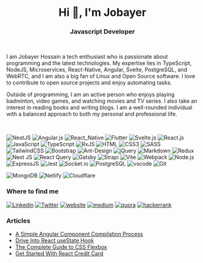 <h1 align="center">Hi 👋, I'm Jobayer</h1>
<h3 align="center">Javascript Developer</h3>
<br>


I am Jobayer Hossain a tech enthusiast who is passionate about programming and the latest technologies. My expertise lies in TypeScript, NodeJS, Microservices, React-Native, Angular, Svelte, PostgreSQL, and WebRTC, and I am also a big fan of Linux and Open Source software. I love to contribute to open source projects and enjoy automating tasks.

Outside of programming, I am an active person who enjoys playing badminton, video games, and watching movies and TV series. I also take an interest in reading books and writing blogs. I am a well-rounded individual with a balanced approach to both my personal and professional life.


<br>

![NestJS](https://img.shields.io/badge/nestjs-%23E0234E.svg?style=flat-square&logo=nestjs&logoColor=white)
![Angular.js](https://img.shields.io/badge/Angular-DD0031?style=flat-square&logo=angular&logoColor=white)
![React_Native](https://img.shields.io/badge/React_Native-20232A?style=flat-square&logo=react&logoColor=61DAFB)
![Flutter](https://img.shields.io/badge/Flutter-02569B?style=flat-square&logo=flutter&logoColor=white)
![Svelte.js](https://img.shields.io/badge/Svelte-4A4A55?style=flat-square&logo=svelte&logoColor=FF3E00)
![React.js](https://img.shields.io/badge/React.js-0081CB?style=flat-square&logo=react&logoColor=61DAFB)
![JavaScript](https://img.shields.io/badge/JavaScript-F7DF1E?style=flat-square&logo=javascript&logoColor=black)
![TypeScript](https://img.shields.io/badge/TypeScript-007ACC?style=flat-square&logo=typescript&logoColor=white)
![RxJS](https://img.shields.io/badge/rxjs-%23B7178C.svg?style=flat-square&logo=reactivex&logoColor=white)
![HTML](https://img.shields.io/badge/HTML5-E34F26?style=flat-square&logo=html5&logoColor=white)
![CSS3](https://img.shields.io/badge/CSS3-1572B6?style=flat-square&logo=css3&logoColor=white)
![SASS](https://img.shields.io/badge/SASS-hotpink.svg?style=flat-square&logo=SASS&logoColor=white)
![TailwindCSS](https://img.shields.io/badge/Tailwind_CSS-38B2AC?style=flat-square&logo=tailwind-css&logoColor=white)
![Bootstrap](https://img.shields.io/badge/Bootstrap-563D7C?style=flat-square&logo=bootstrap&logoColor=white)
![Ant-Design](https://img.shields.io/badge/-AntDesign-%230170FE?style=flat-square&logo=ant-design&logoColor=white)
![jQuery](https://img.shields.io/badge/jQuery-0769AD?style=flat-square&logo=jquery&logoColor=white)
![Markdown](https://img.shields.io/badge/Markdown-000000?style=flat-square&logo=markdown&logoColor=white)
![Redux](https://img.shields.io/badge/Redux-593D88?style=flat-square&logo=redux&logoColor=white)
![Next JS](https://img.shields.io/badge/Next-black?style=flat-square&logo=next.js&logoColor=white)
![React Query](https://img.shields.io/badge/-React%20Query-FF4154?style=flat-square&logo=react%20query&logoColor=white)
![Gatsby](https://img.shields.io/badge/Gatsby-%23663399.svg?style=flat-square&logo=gatsby&logoColor=white)
![Strapi](https://img.shields.io/badge/strapi-%232E7EEA.svg?style=flat-square&logo=strapi&logoColor=white)
![Vite](https://img.shields.io/badge/Vite-593D88?style=flat-square&logo=vite&logoColor=white)
![Webpack](https://img.shields.io/badge/webpack-%238DD6F9.svg?style=flat-square&logo=webpack&logoColor=black)
![Node.js](https://img.shields.io/badge/Node.js-43853D?style=flat-square&logo=node.js&logoColor=white)
![ExpressJS](https://img.shields.io/badge/Express.js-404D59?style=flat-square)
![Jest](https://img.shields.io/badge/Jest-323330?style=flat-square&logo=Jest&logoColor=white)
![Socket.io](https://img.shields.io/badge/Socket.io-black?style=flat-square&logo=socket.io&badgeColor=010101)
![PostgreSQL](https://img.shields.io/badge/PostgreSQL-316192?style=flat-square&logo=postgresql&logoColor=white)
![vscode](https://img.shields.io/badge/Visual_Studio_Code-0078D4?style=flat-square&logo=visual%20studio%20code&logoColor=white)
![Git](https://img.shields.io/badge/GIT-E44C30?style=flat-square&logo=git&logoColor=white)

![MongoDB](https://img.shields.io/badge/MongoDB-4EA94B?style=flat-square&logo=mongodb&logoColor=white)
![Netlify](https://img.shields.io/badge/Netlify-00C7B7?style=flat-square&logo=netlify&logoColor=white)
![Cloudflare](https://img.shields.io/badge/Cloudflare-F38020?style=flat-square&logo=Cloudflare&logoColor=white)







<!--
### Stats

 ![jobayer977's Stats](https://github-readme-stats.vercel.app/api?username=jobayer977&theme=tokyonight&show_icons=true&hide_border=true&count_private=true)

![jobayer977's Streak](https://github-readme-streak-stats.herokuapp.com/?user=jobayer977&theme=tokyonight&hide_border=true) -->



### Where to find me

[![Linkedin](https://img.shields.io/badge/LinkedIn-0077B5?style=flat-square&logo=linkedin&logoColor=white)](https://www.linkedin.com/in/jobayerdev/)
[![Twitter](https://img.shields.io/badge/Twitter-1DA1F2?style=flat-square&logo=twitter&logoColor=white)](https://twitter.com/jobayerdev)
[![website](https://img.shields.io/badge/website-000000?style=flat-square&logo=About.me&logoColor=white)](https://jobayer.dev/)
[![medium](https://img.shields.io/badge/Medium-12100E?style=flat-square&logo=medium&logoColor=white)](https://jobayerdev.medium.com/)
[![quora](https://img.shields.io/badge/Quora-%23B92B27.svg?&style=flat-square&logo=Quora&logoColor=white)](https://www.quora.com/profile/Jobayerdev)
[![hackerrank](https://img.shields.io/badge/-Hackerrank-2EC866?style=flat-square&logo=HackerRank&logoColor=white)](https://www.hackerrank.com/Jobayerdev)


### Articles

- [A Simple Angular Component Compilation Process](https://medium.com/@jobayerdev/a-simple-angular-component-compilation-process-9338114aff0b)
- [Drive Into React useState Hook](https://medium.com/swlh/drive-into-react-useeffect-hook-89db8f844d92)
- [The Complete Guide to CSS Flexbox
](https://medium.com/better-programming/a-complete-guide-css-flex-box-24f4a9a1e02)
- [Get Started With React Credit Card
](https://medium.com/better-programming/getting-started-with-react-credit-card-ac44071eeb45)

